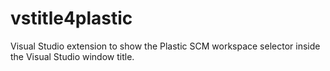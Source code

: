 # vstitle4plastic
Visual Studio extension to show the Plastic SCM workspace selector inside the Visual Studio window title.
